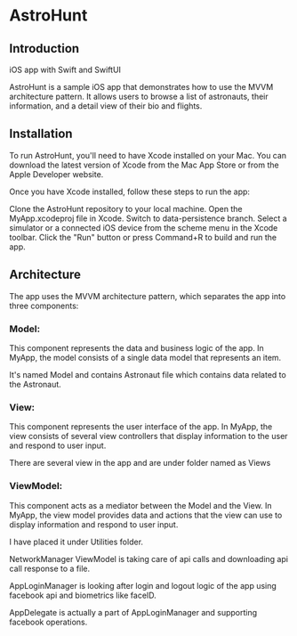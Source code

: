 # AstroHunt

## Introduction
iOS  app with Swift and SwiftUI

AstroHunt is a sample iOS app that demonstrates how to use the MVVM architecture pattern. It allows users to browse a list of astronauts, their information, and a detail view of their bio and flights.

## Installation

To run AstroHunt, you'll need to have Xcode installed on your Mac. You can download the latest version of Xcode from the Mac App Store or from the Apple Developer website.

Once you have Xcode installed, follow these steps to run the app:

Clone the AstroHunt repository to your local machine.
Open the MyApp.xcodeproj file in Xcode.
Switch to data-persistence branch.
Select a simulator or a connected iOS device from the scheme menu in the Xcode toolbar.
Click the "Run" button or press Command+R to build and run the app.


## Architecture

The app uses the MVVM architecture pattern, which separates the app into three components:

### Model: 

This component represents the data and business logic of the app. In MyApp, the model consists of a single data model that represents an item.

It's named Model and contains Astronaut file which contains data related to the Astronaut.

### View: 

This component represents the user interface of the app. In MyApp, the view consists of several view controllers that display information to the user and respond to user input.

There are several view in the app and are under folder named as Views

### ViewModel: 

This component acts as a mediator between the Model and the View. In MyApp, the view model provides data and actions that the view can use to display information and respond to user input.

I have placed it under Utilities folder. 

NetworkManager ViewModel is taking care of api calls and downloading api call response to a file.

AppLoginManager is looking after login and logout logic of the app using facebook api and biometrics like faceID.

AppDelegate is actually a part of AppLoginManager and supporting facebook operations.

